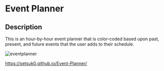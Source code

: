 # Event Planner

## Description
This is an hour-by-hour event planner that is color-coded based upon past, present, and future events that the user adds to their schedule.


![eventplanner](https://user-images.githubusercontent.com/48462732/236067618-dcb03987-d7d7-4e6f-ae70-cc8880a920d1.png)

https://setsuk0.github.io/Event-Planner/
